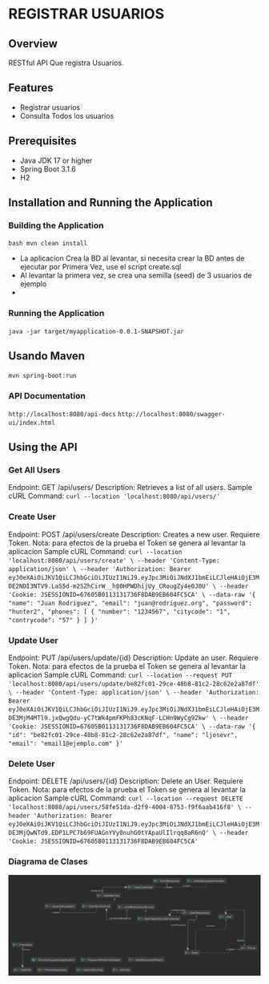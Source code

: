 # REGISTRAR USUARIOS

## Overview
RESTful API Que registra Usuarios.

## Features
- Registrar usuarios
- Consulta Todos los usuarios


## Prerequisites
- Java JDK 17 or higher
- Spring Boot 3.1.6
- H2

## Installation and Running the Application

### Building the Application
`bash mvn clean install`
- La aplicacion Crea la BD al levantar, si necesita crear la BD antes de ejecutar por Primera Vez, use el script create.sql
- Al levantar la primera vez, se crea una semilla (seed) de 3 usuarios de ejemplo
- 
### Running the Application

`java -jar target/myapplication-0.0.1-SNAPSHOT.jar`
## Usando Maven
`mvn spring-boot:run`

### API Documentation
`http://localhost:8080/api-docs`
`http://localhost:8080/swagger-ui/index.html`


## Using the API
### Get All Users
Endpoint: GET /api/users/
Description: Retrieves a list of all users.
Sample cURL Command:
`curl --location 'localhost:8080/api/users/'`

### Create User
Endpoint: POST /api/users/create
Description: Creates a new user. Requiere Token.
Nota:  para efectos de la prueba el Token se genera al levantar la aplicacion
Sample cURL Command:
`curl --location 'localhost:8080/api/users/create' \
--header 'Content-Type: application/json' \
--header 'Authorization: Bearer eyJ0eXAiOiJKV1QiLCJhbGciOiJIUzI1NiJ9.eyJpc3MiOiJNdXJ1bmEiLCJleHAiOjE3MDE2NDI3NTV9.La55d-m2SZhCirW__h80HPWDhijUy_CRougZy4e0J0U' \
--header 'Cookie: JSESSIONID=67605B0113131736F8DAB9EB604FC5CA' \
--data-raw '{
"name": "Juan Rodriguez",
"email": "juan@rodriguez.org",
"password": "hunter2",
"phones": [
{
"number": "1234567",
"citycode": "1",
"contrycode": "57"
}
]
}'`

### Update User
Endpoint: PUT /api/users/update/{id}
Description: Update an user. Requiere Token.
Nota:  para efectos de la prueba el Token se genera al levantar la aplicacion
Sample cURL Command:
`curl --location --request PUT 'localhost:8080/api/users/update/be82fc01-29ce-48b8-81c2-28c62e2a87df' \
--header 'Content-Type: application/json' \
--header 'Authorization: Bearer eyJ0eXAiOiJKV1QiLCJhbGciOiJIUzI1NiJ9.eyJpc3MiOiJNdXJ1bmEiLCJleHAiOjE3MDE3MjM4MTl9.jxQwgQdu-yC7tWk4pmFKPh83cKNqF-LCHn9WyCg92kw' \
--header 'Cookie: JSESSIONID=67605B0113131736F8DAB9EB604FC5CA' \
--data-raw '{
"id": "be82fc01-29ce-48b8-81c2-28c62e2a87df",
"name": "ljosevr",
"email": "email1@ejemplo.com"
}'`

### Delete User
Endpoint: DELETE /api/users/{id}
Description: Delete an User. Requiere Token.
Nota:  para efectos de la prueba el Token se genera al levantar la aplicacion
Sample cURL Command:
`curl --location --request DELETE 'localhost:8080/api/users/58fe51da-d2f9-4004-8753-f9f6aab416f8' \
--header 'Authorization: Bearer eyJ0eXAiOiJKV1QiLCJhbGciOiJIUzI1NiJ9.eyJpc3MiOiJNdXJ1bmEiLCJleHAiOjE3MDE3MjQwNTd9.EDP1LPC7b69FUAGnYVy0nuhG0tYApaUlIlrqq8aR6nQ' \
--header 'Cookie: JSESSIONID=67605B0113131736F8DAB9EB604FC5CA'`

### Diagrama de Clases
![Diagrama de Clases.png](Diagrama%20de%20Clases.png)